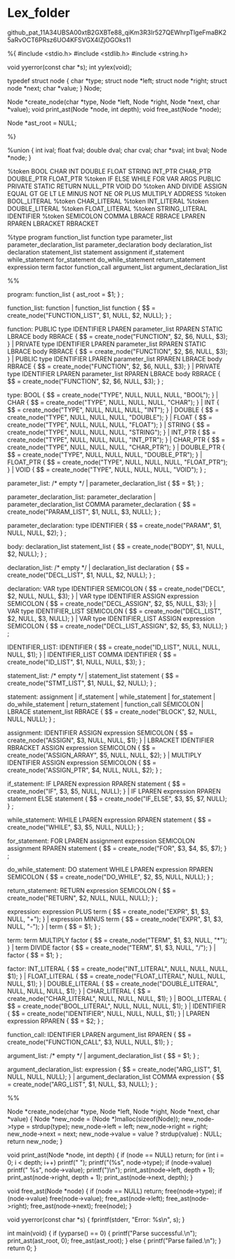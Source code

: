 # Lex_folder
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11


%{
#include <stdio.h>
#include <stdlib.h>
#include <string.h>

void yyerror(const char *s);
int yylex(void);

typedef struct node {
    char *type;
    struct node *left;
    struct node *right;
    struct node *next;
    char *value;
} Node;

Node *create_node(char *type, Node *left, Node *right, Node *next, char *value);
void print_ast(Node *node, int depth);
void free_ast(Node *node);

Node *ast_root = NULL;

%}

%union {
    int ival;
    float fval;
    double dval;
    char cval;
    char *sval;
    int bval;
    Node *node;
}

%token <ival> BOOL CHAR INT DOUBLE FLOAT STRING INT_PTR CHAR_PTR DOUBLE_PTR FLOAT_PTR
%token <ival> IF ELSE WHILE FOR VAR ARGS PUBLIC PRIVATE STATIC RETURN NULL_PTR VOID DO
%token <ival> AND DIVIDE ASSIGN EQUAL GT GE LT LE MINUS NOT NE OR PLUS MULTIPLY ADDRESS
%token <bval> BOOL_LITERAL
%token <cval> CHAR_LITERAL
%token <ival> INT_LITERAL
%token <dval> DOUBLE_LITERAL
%token <fval> FLOAT_LITERAL
%token <sval> STRING_LITERAL IDENTIFIER
%token SEMICOLON COMMA LBRACE RBRACE LPAREN RPAREN LBRACKET RBRACKET

%type <node> program function_list function type parameter_list parameter_declaration_list parameter_declaration body declaration_list declaration statement_list statement assignment if_statement while_statement for_statement do_while_statement return_statement expression term factor function_call argument_list argument_declaration_list

%%

program:
    function_list
    {
        ast_root = $1;
    }
    ;

function_list:
    function
    | function_list function
    {
        $$ = create_node("FUNCTION_LIST", $1, NULL, $2, NULL);
    }
    ;

function:
    PUBLIC type IDENTIFIER LPAREN parameter_list RPAREN STATIC LBRACE body RBRACE
    {
        $$ = create_node("FUNCTION", $2, $6, NULL, $3);
    }
    | PRIVATE type IDENTIFIER LPAREN parameter_list RPAREN STATIC LBRACE body RBRACE
    {
        $$ = create_node("FUNCTION", $2, $6, NULL, $3);
    }
    | PUBLIC type IDENTIFIER LPAREN parameter_list RPAREN LBRACE body RBRACE
    {
        $$ = create_node("FUNCTION", $2, $6, NULL, $3);
    }
    | PRIVATE type IDENTIFIER LPAREN parameter_list RPAREN LBRACE body RBRACE
    {
        $$ = create_node("FUNCTION", $2, $6, NULL, $3);
    }
    ;

type:
    BOOL { $$ = create_node("TYPE", NULL, NULL, NULL, "BOOL"); }
    | CHAR { $$ = create_node("TYPE", NULL, NULL, NULL, "CHAR"); }
    | INT { $$ = create_node("TYPE", NULL, NULL, NULL, "INT"); }
    | DOUBLE { $$ = create_node("TYPE", NULL, NULL, NULL, "DOUBLE"); }
    | FLOAT { $$ = create_node("TYPE", NULL, NULL, NULL, "FLOAT"); }
    | STRING { $$ = create_node("TYPE", NULL, NULL, NULL, "STRING"); }
    | INT_PTR { $$ = create_node("TYPE", NULL, NULL, NULL, "INT_PTR"); }
    | CHAR_PTR { $$ = create_node("TYPE", NULL, NULL, NULL, "CHAR_PTR"); }
    | DOUBLE_PTR { $$ = create_node("TYPE", NULL, NULL, NULL, "DOUBLE_PTR"); }
    | FLOAT_PTR { $$ = create_node("TYPE", NULL, NULL, NULL, "FLOAT_PTR"); }
    | VOID { $$ = create_node("TYPE", NULL, NULL, NULL, "VOID"); }
    ;

parameter_list:
    /* empty */
    | parameter_declaration_list
    {
        $$ = $1;
    }
    ;

parameter_declaration_list:
    parameter_declaration
    | parameter_declaration_list COMMA parameter_declaration
    {
        $$ = create_node("PARAM_LIST", $1, NULL, $3, NULL);
    }
    ;

parameter_declaration:
    type IDENTIFIER
    {
        $$ = create_node("PARAM", $1, NULL, NULL, $2);
    }
    ;

body:
    declaration_list statement_list
    {
        $$ = create_node("BODY", $1, NULL, $2, NULL);
    }
    ;

declaration_list:
    /* empty */
    | declaration_list declaration
    {
        $$ = create_node("DECL_LIST", $1, NULL, $2, NULL);
    }
    ;

declaration:
    VAR type IDENTIFIER SEMICOLON
    {
        $$ = create_node("DECL", $2, NULL, NULL, $3);
    }
    | VAR type IDENTIFIER ASSIGN expression SEMICOLON
    {
        $$ = create_node("DECL_ASSIGN", $2, $5, NULL, $3);
    }
    | VAR type IDENTIFIER_LIST SEMICOLON
    {
        $$ = create_node("DECL_LIST", $2, NULL, $3, NULL);
    }
    | VAR type IDENTIFIER_LIST ASSIGN expression SEMICOLON
    {
        $$ = create_node("DECL_LIST_ASSIGN", $2, $5, $3, NULL);
    }
    ;

IDENTIFIER_LIST:
    IDENTIFIER
    {
        $$ = create_node("ID_LIST", NULL, NULL, NULL, $1);
    }
    | IDENTIFIER_LIST COMMA IDENTIFIER
    {
        $$ = create_node("ID_LIST", $1, NULL, NULL, $3);
    }
    ;

statement_list:
    /* empty */
    | statement_list statement
    {
        $$ = create_node("STMT_LIST", $1, NULL, $2, NULL);
    }
    ;

statement:
    assignment
    | if_statement
    | while_statement
    | for_statement
    | do_while_statement
    | return_statement
    | function_call SEMICOLON
    | LBRACE statement_list RBRACE
    {
        $$ = create_node("BLOCK", $2, NULL, NULL, NULL);
    }
    ;

assignment:
    IDENTIFIER ASSIGN expression SEMICOLON
    {
        $$ = create_node("ASSIGN", $3, NULL, NULL, $1);
    }
    | LBRACKET IDENTIFIER RBRACKET ASSIGN expression SEMICOLON
    {
        $$ = create_node("ASSIGN_ARRAY", $5, NULL, NULL, $2);
    }
    | MULTIPLY IDENTIFIER ASSIGN expression SEMICOLON
    {
        $$ = create_node("ASSIGN_PTR", $4, NULL, NULL, $2);
    }
    ;

if_statement:
    IF LPAREN expression RPAREN statement
    {
        $$ = create_node("IF", $3, $5, NULL, NULL);
    }
    | IF LPAREN expression RPAREN statement ELSE statement
    {
        $$ = create_node("IF_ELSE", $3, $5, $7, NULL);
    }
    ;

while_statement:
    WHILE LPAREN expression RPAREN statement
    {
        $$ = create_node("WHILE", $3, $5, NULL, NULL);
    }
    ;

for_statement:
    FOR LPAREN assignment expression SEMICOLON assignment RPAREN statement
    {
        $$ = create_node("FOR", $3, $4, $5, $7);
    }
    ;

do_while_statement:
    DO statement WHILE LPAREN expression RPAREN SEMICOLON
    {
        $$ = create_node("DO_WHILE", $2, $5, NULL, NULL);
    }
    ;

return_statement:
    RETURN expression SEMICOLON
    {
        $$ = create_node("RETURN", $2, NULL, NULL, NULL);
    }
    ;

expression:
    expression PLUS term
    {
        $$ = create_node("EXPR", $1, $3, NULL, "+");
    }
    | expression MINUS term
    {
        $$ = create_node("EXPR", $1, $3, NULL, "-");
    }
    | term
    {
        $$ = $1;
    }
    ;

term:
    term MULTIPLY factor
    {
        $$ = create_node("TERM", $1, $3, NULL, "*");
    }
    | term DIVIDE factor
    {
        $$ = create_node("TERM", $1, $3, NULL, "/");
    }
    | factor
    {
        $$ = $1;
    }
    ;

factor:
    INT_LITERAL
    {
        $$ = create_node("INT_LITERAL", NULL, NULL, NULL, $1);
    }
    | FLOAT_LITERAL
    {
        $$ = create_node("FLOAT_LITERAL", NULL, NULL, NULL, $1);
    }
    | DOUBLE_LITERAL
    {
        $$ = create_node("DOUBLE_LITERAL", NULL, NULL, NULL, $1);
    }
    | CHAR_LITERAL
    {
        $$ = create_node("CHAR_LITERAL", NULL, NULL, NULL, $1);
    }
    | BOOL_LITERAL
    {
        $$ = create_node("BOOL_LITERAL", NULL, NULL, NULL, $1);
    }
    | IDENTIFIER
    {
        $$ = create_node("IDENTIFIER", NULL, NULL, NULL, $1);
    }
    | LPAREN expression RPAREN
    {
        $$ = $2;
    }
    ;

function_call:
    IDENTIFIER LPAREN argument_list RPAREN
    {
        $$ = create_node("FUNCTION_CALL", $3, NULL, NULL, $1);
    }
    ;

argument_list:
    /* empty */
    | argument_declaration_list
    {
        $$ = $1;
    }
    ;

argument_declaration_list:
    expression
    {
        $$ = create_node("ARG_LIST", $1, NULL, NULL, NULL);
    }
    | argument_declaration_list COMMA expression
    {
        $$ = create_node("ARG_LIST", $1, NULL, $3, NULL);
    }
    ;

%%

Node *create_node(char *type, Node *left, Node *right, Node *next, char *value) {
    Node *new_node = (Node *)malloc(sizeof(Node));
    new_node->type = strdup(type);
    new_node->left = left;
    new_node->right = right;
    new_node->next = next;
    new_node->value = value ? strdup(value) : NULL;
    return new_node;
}

void print_ast(Node *node, int depth) {
    if (node == NULL) return;
    for (int i = 0; i < depth; i++) printf("  ");
    printf("(%s", node->type);
    if (node->value) printf(" %s", node->value);
    printf(")\n");
    print_ast(node->left, depth + 1);
    print_ast(node->right, depth + 1);
    print_ast(node->next, depth);
}

void free_ast(Node *node) {
    if (node == NULL) return;
    free(node->type);
    if (node->value) free(node->value);
    free_ast(node->left);
    free_ast(node->right);
    free_ast(node->next);
    free(node);
}

void yyerror(const char *s) {
    fprintf(stderr, "Error: %s\n", s);
}

int main(void) {
    if (yyparse() == 0) {
        printf("Parse successful.\n");
        print_ast(ast_root, 0);
        free_ast(ast_root);
    } else {
        printf("Parse failed.\n");
    }
    return 0;
}
